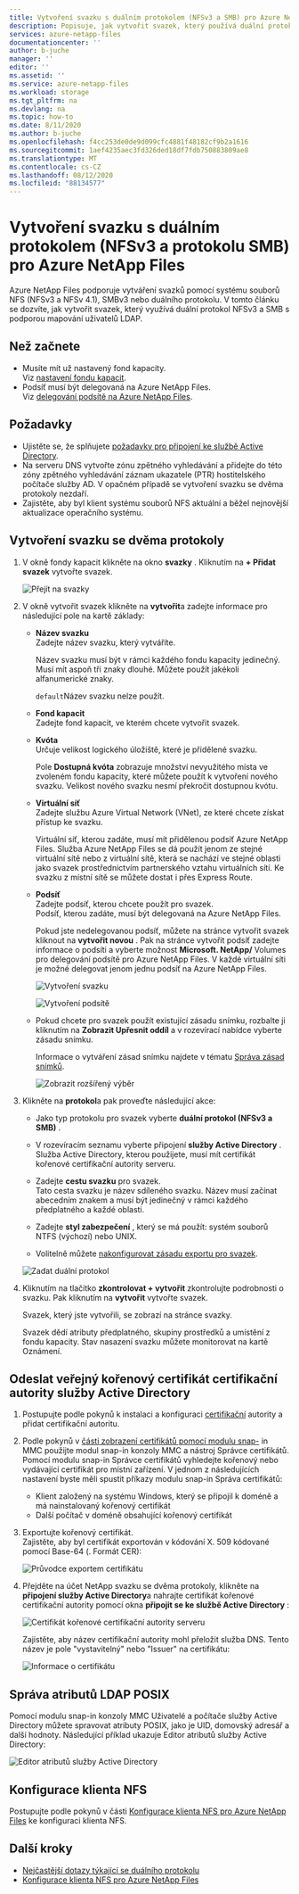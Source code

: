 ```yaml
---
title: Vytvoření svazku s duálním protokolem (NFSv3 a SMB) pro Azure NetApp Files | Microsoft Docs
description: Popisuje, jak vytvořit svazek, který používá duální protokol NFSv3 a SMB s podporou mapování uživatelů LDAP.
services: azure-netapp-files
documentationcenter: ''
author: b-juche
manager: ''
editor: ''
ms.assetid: ''
ms.service: azure-netapp-files
ms.workload: storage
ms.tgt_pltfrm: na
ms.devlang: na
ms.topic: how-to
ms.date: 8/11/2020
ms.author: b-juche
ms.openlocfilehash: f4cc253de0de9d099cfc4881f48182cf9b2a1616
ms.sourcegitcommit: 1aef4235aec3fd326ded18df7fdb750883809ae8
ms.translationtype: MT
ms.contentlocale: cs-CZ
ms.lasthandoff: 08/12/2020
ms.locfileid: "88134577"
---
```

# <a name="create-a-dual-protocol-nfsv3-and-smb-volume-for-azure-netapp-files"></a>Vytvoření svazku s duálním protokolem (NFSv3 a protokolu SMB) pro Azure NetApp Files

Azure NetApp Files podporuje vytváření svazků pomocí systému souborů NFS (NFSv3 a NFSv 4.1), SMBv3 nebo duálního protokolu. V tomto článku se dozvíte, jak vytvořit svazek, který využívá duální protokol NFSv3 a SMB s podporou mapování uživatelů LDAP.  


## <a name="before-you-begin"></a>Než začnete 

* Musíte mít už nastavený fond kapacity.  
    Viz [nastavení fondu kapacit](azure-netapp-files-set-up-capacity-pool.md).   
* Podsíť musí být delegovaná na Azure NetApp Files.  
    Viz [delegování podsítě na Azure NetApp Files](azure-netapp-files-delegate-subnet.md).

## <a name="considerations"></a>Požadavky

* Ujistěte se, že splňujete [požadavky pro připojení ke službě Active Directory](azure-netapp-files-create-volumes-smb.md#requirements-for-active-directory-connections). 
* Na serveru DNS vytvořte zónu zpětného vyhledávání a přidejte do této zóny zpětného vyhledávání záznam ukazatele (PTR) hostitelského počítače služby AD. V opačném případě se vytvoření svazku se dvěma protokoly nezdaří.
* Zajistěte, aby byl klient systému souborů NFS aktuální a běžel nejnovější aktualizace operačního systému.

## <a name="create-a-dual-protocol-volume"></a>Vytvoření svazku se dvěma protokoly

1.  V okně fondy kapacit klikněte na okno **svazky** . Kliknutím na **+ Přidat svazek** vytvořte svazek. 

    ![Přejít na svazky](../media/azure-netapp-files/azure-netapp-files-navigate-to-volumes.png) 

2.  V okně vytvořit svazek klikněte na **vytvořit**a zadejte informace pro následující pole na kartě základy:   
    * **Název svazku**      
        Zadejte název svazku, který vytváříte.   

        Název svazku musí být v rámci každého fondu kapacity jedinečný. Musí mít aspoň tři znaky dlouhé. Můžete použít jakékoli alfanumerické znaky.   

        `default`Název svazku nelze použít.

    * **Fond kapacit**  
        Zadejte fond kapacit, ve kterém chcete vytvořit svazek.

    * **Kvóta**  
        Určuje velikost logického úložiště, které je přidělené svazku.  

        Pole **Dostupná kvóta** zobrazuje množství nevyužitého místa ve zvoleném fondu kapacity, které můžete použít k vytvoření nového svazku. Velikost nového svazku nesmí překročit dostupnou kvótu.  

    * **Virtuální síť**  
        Zadejte službu Azure Virtual Network (VNet), ze které chcete získat přístup ke svazku.  

        Virtuální síť, kterou zadáte, musí mít přidělenou podsíť Azure NetApp Files. Služba Azure NetApp Files se dá použít jenom ze stejné virtuální sítě nebo z virtuální sítě, která se nachází ve stejné oblasti jako svazek prostřednictvím partnerského vztahu virtuálních sítí. Ke svazku z místní sítě se můžete dostat i přes Express Route.   

    * **Podsíť**  
        Zadejte podsíť, kterou chcete použít pro svazek.  
        Podsíť, kterou zadáte, musí být delegovaná na Azure NetApp Files. 
        
        Pokud jste nedelegovanou podsíť, můžete na stránce vytvořit svazek kliknout na **vytvořit novou** . Pak na stránce vytvořit podsíť zadejte informace o podsíti a vyberte možnost **Microsoft. NetApp/** Volumes pro delegování podsítě pro Azure NetApp Files. V každé virtuální síti je možné delegovat jenom jednu podsíť na Azure NetApp Files.   
 
        ![Vytvoření svazku](../media/azure-netapp-files/azure-netapp-files-new-volume.png)
    
        ![Vytvoření podsítě](../media/azure-netapp-files/azure-netapp-files-create-subnet.png)

    * Pokud chcete pro svazek použít existující zásadu snímku, rozbalte ji kliknutím na **Zobrazit Upřesnit oddíl** a v rozevírací nabídce vyberte zásadu snímku. 

        Informace o vytváření zásad snímku najdete v tématu [Správa zásad snímků](azure-netapp-files-manage-snapshots.md#manage-snapshot-policies).

        ![Zobrazit rozšířený výběr](../media/azure-netapp-files/volume-create-advanced-selection.png)

3. Klikněte na **protokol**a pak proveďte následující akce:  
    * Jako typ protokolu pro svazek vyberte **duální protokol (NFSv3 a SMB)** .   

    * V rozevíracím seznamu vyberte připojení **služby Active Directory** .  
    Služba Active Directory, kterou použijete, musí mít certifikát kořenové certifikační autority serveru. 

    * Zadejte **cestu svazku** pro svazek.   
    Tato cesta svazku je název sdíleného svazku. Název musí začínat abecedním znakem a musí být jedinečný v rámci každého předplatného a každé oblasti.  

    * Zadejte **styl zabezpečení** , který se má použít: systém souborů NTFS (výchozí) nebo UNIX.

    * Volitelně můžete [nakonfigurovat zásadu exportu pro svazek](azure-netapp-files-configure-export-policy.md).

    ![Zadat duální protokol](../media/azure-netapp-files/create-volume-protocol-dual.png)

4. Kliknutím na tlačítko **zkontrolovat + vytvořit** zkontrolujte podrobnosti o svazku. Pak kliknutím na **vytvořit** vytvořte svazek.

    Svazek, který jste vytvořili, se zobrazí na stránce svazky. 
 
    Svazek dědí atributy předplatného, skupiny prostředků a umístění z fondu kapacity. Stav nasazení svazku můžete monitorovat na kartě Oznámení.

## <a name="upload-active-directory-certificate-authority-public-root-certificate"></a>Odeslat veřejný kořenový certifikát certifikační autority služby Active Directory  

1.  Postupujte podle pokynů k instalaci a konfiguraci [certifikační](https://docs.microsoft.com/windows-server/networking/core-network-guide/cncg/server-certs/install-the-certification-authority) autority a přidat certifikační autoritu. 

2.  Podle pokynů v [části zobrazení certifikátů pomocí modulu snap-](https://docs.microsoft.com/dotnet/framework/wcf/feature-details/how-to-view-certificates-with-the-mmc-snap-in) in MMC použijte modul snap-in konzoly MMC a nástroj Správce certifikátů.  
    Pomocí modulu snap-in Správce certifikátů vyhledejte kořenový nebo vydávající certifikát pro místní zařízení. V jednom z následujících nastavení byste měli spustit příkazy modulu snap-in Správa certifikátů:  
    * Klient založený na systému Windows, který se připojil k doméně a má nainstalovaný kořenový certifikát 
    * Další počítač v doméně obsahující kořenový certifikát  

3. Exportujte kořenový certifikát.  
    Zajistěte, aby byl certifikát exportován v kódování X. 509 kódované pomocí Base-64 (. Formát CER): 

    ![Průvodce exportem certifikátu](../media/azure-netapp-files/certificate-export-wizard.png)

4. Přejděte na účet NetApp svazku se dvěma protokoly, klikněte na **připojení služby Active Directory**a nahrajte certifikát kořenové certifikační autority pomocí okna **připojit se ke službě Active Directory** :  

    ![Certifikát kořenové certifikační autority serveru](../media/azure-netapp-files/server-root-ca-certificate.png)

    Zajistěte, aby název certifikační autority mohl přeložit služba DNS. Tento název je pole "vystavitelný" nebo "Issuer" na certifikátu:  

    ![Informace o certifikátu](../media/azure-netapp-files/certificate-information.png)

## <a name="manage-ldap-posix-attributes"></a>Správa atributů LDAP POSIX

Pomocí modulu snap-in konzoly MMC Uživatelé a počítače služby Active Directory můžete spravovat atributy POSIX, jako je UID, domovský adresář a další hodnoty.  Následující příklad ukazuje Editor atributů služby Active Directory:  

![Editor atributů služby Active Directory](../media/azure-netapp-files/active-directory-attribute-editor.png) 


## <a name="configure-the-nfs-client"></a>Konfigurace klienta NFS 

Postupujte podle pokynů v části [Konfigurace klienta NFS pro Azure NetApp Files](configure-nfs-clients.md) ke konfiguraci klienta NFS.  

## <a name="next-steps"></a>Další kroky  

* [Nejčastější dotazy týkající se duálního protokolu](azure-netapp-files-faqs.md#dual-protocol-faqs)
* [Konfigurace klienta NFS pro Azure NetApp Files](configure-nfs-clients.md) 
